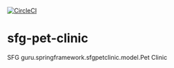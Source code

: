 [![CircleCI](https://circleci.com/gh/springframeworkguru/sfg-pet-clinic.svg?style=svg)](https://circleci.com/gh/springframeworkguru/sfg-pet-clinic)
# sfg-pet-clinic

SFG guru.springframework.sfgpetclinic.model.Pet Clinic

